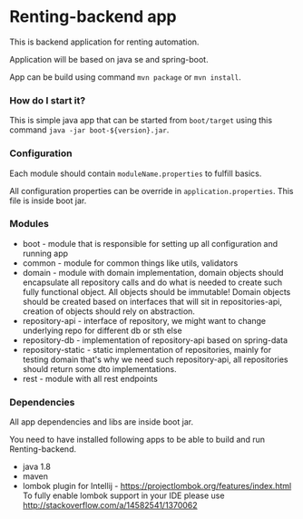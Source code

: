 # Renting-backend app #
This is backend application for renting automation.

Application will be based on java se and spring-boot.

App can be build using command `mvn package` or `mvn install`.

### How do I start it? ###
This is simple java app that can be started from `boot/target` using this command `java -jar boot-${version}.jar`.

### Configuration ###

Each module should contain `moduleName.properties` to fulfill basics.

All configuration properties can be override in `application.properties`. This file is inside boot jar.

### Modules ###

* boot - module that is responsible for setting up all configuration and running app
* common - module for common things like utils, validators
* domain - module with domain implementation, domain objects should encapsulate all repository calls and do what 
is needed to create such fully functional object. All objects should be immutable! 
Domain objects should be created based on interfaces that will sit in repositories-api, creation of objects should rely on abstraction.
* repository-api - interface of repository, we might want to change underlying repo for different db or sth else 
* repository-db - implementation of repository-api based on spring-data
* repository-static - static implementation of repositories, mainly for testing domain
that's why we need such repository-api, all repositories should return some dto implementations.
* rest - module with all rest endpoints

### Dependencies ###
All app dependencies and libs are inside boot jar.

You need to have installed following apps to be able to build and run Renting-backend.

* java 1.8
* maven
* lombok plugin for Intellij - https://projectlombok.org/features/index.html
To fully enable lombok support in your IDE please use http://stackoverflow.com/a/14582541/1370062

